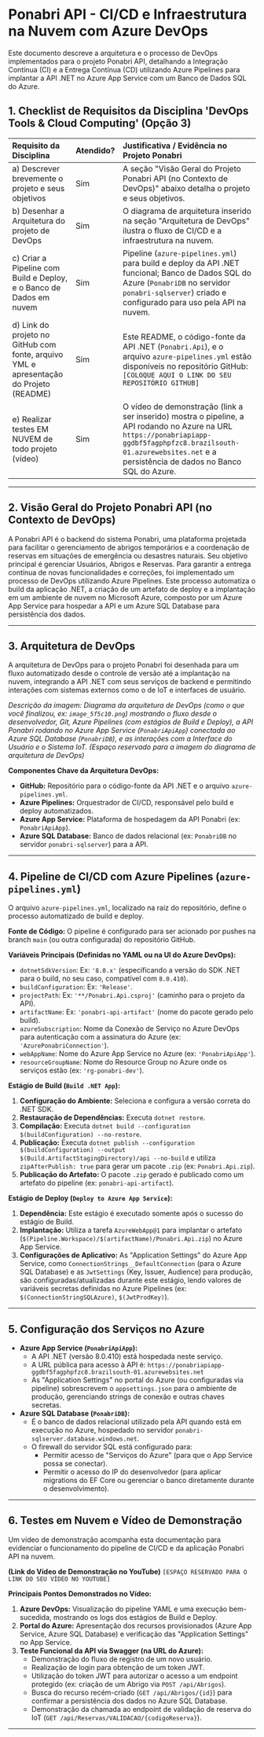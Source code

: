 # Ponabri API - CI/CD e Infraestrutura na Nuvem com Azure DevOps

Este documento descreve a arquitetura e o processo de DevOps implementados para o projeto Ponabri API, detalhando a Integração Contínua (CI) e a Entrega Contínua (CD) utilizando Azure Pipelines para implantar a API .NET no Azure App Service com um Banco de Dados SQL do Azure.

## 1. Checklist de Requisitos da Disciplina 'DevOps Tools & Cloud Computing' (Opção 3)

| Requisito da Disciplina                                                                 | Atendido? | Justificativa / Evidência no Projeto Ponabri                                                                                                                                                           |
| :-------------------------------------------------------------------------------------- | :-------- | :----------------------------------------------------------------------------------------------------------------------------------------------------------------------------------------------------- |
| a) Descrever brevemente o projeto e seus objetivos                                       | Sim       | A seção "Visão Geral do Projeto Ponabri API (no Contexto de DevOps)" abaixo detalha o projeto e seus objetivos.                                                                                       |
| b) Desenhar a Arquitetura do projeto de DevOps                                           | Sim       | O diagrama de arquitetura inserido na seção "Arquitetura de DevOps" ilustra o fluxo de CI/CD e a infraestrutura na nuvem.                                                                               |
| c) Criar a Pipeline com Build e Deploy, e o Banco de Dados em nuvem                     | Sim       | Pipeline (`azure-pipelines.yml`) para build e deploy da API .NET funcional; Banco de Dados SQL do Azure (`PonabriDB` no servidor `ponabri-sqlserver`) criado e configurado para uso pela API na nuvem. |
| d) Link do projeto no GitHub com fonte, arquivo YML e apresentação do Projeto (README) | Sim       | Este README, o código-fonte da API .NET (`Ponabri.Api`), e o arquivo `azure-pipelines.yml` estão disponíveis no repositório GitHub: `[COLOQUE AQUI O LINK DO SEU REPOSITÓRIO GITHUB]`                 |
| e) Realizar testes EM NUVEM de todo projeto (vídeo)                                      | Sim       | O vídeo de demonstração (link a ser inserido) mostra o pipeline, a API rodando no Azure na URL `https://ponabriapiapp-ggdbf5fagphpfzc8.brazilsouth-01.azurewebsites.net` e a persistência de dados no Banco SQL do Azure. |

---

## 2. Visão Geral do Projeto Ponabri API (no Contexto de DevOps)

A Ponabri API é o backend do sistema Ponabri, uma plataforma projetada para facilitar o gerenciamento de abrigos temporários e a coordenação de reservas em situações de emergência ou desastres naturais. Seu objetivo principal é gerenciar Usuários, Abrigos e Reservas. Para garantir a entrega contínua de novas funcionalidades e correções, foi implementado um processo de DevOps utilizando Azure Pipelines. Este processo automatiza o build da aplicação .NET, a criação de um artefato de deploy e a implantação em um ambiente de nuvem no Microsoft Azure, composto por um Azure App Service para hospedar a API e um Azure SQL Database para persistência dos dados.

---

## 3. Arquitetura de DevOps

A arquitetura de DevOps para o projeto Ponabri foi desenhada para um fluxo automatizado desde o controle de versão até a implantação na nuvem, integrando a API .NET com seus serviços de backend e permitindo interações com sistemas externos como o de IoT e interfaces de usuário.

*Descrição da imagem: Diagrama da arquitetura de DevOps (como o que você finalizou, ex: `image_5f5c10.png`) mostrando o fluxo desde o desenvolvedor, Git, Azure Pipelines (com estágios de Build e Deploy), a API Ponabri rodando no Azure App Service (`PonabriApiApp`) conectada ao Azure SQL Database (`PonabriDB`), e as interações com a Interface do Usuário e o Sistema IoT.*
*(Espaço reservado para a imagem do diagrama de arquitetura de DevOps)*

**Componentes Chave da Arquitetura DevOps:**
* **GitHub:** Repositório para o código-fonte da API .NET e o arquivo `azure-pipelines.yml`.
* **Azure Pipelines:** Orquestrador de CI/CD, responsável pelo build e deploy automatizados.
* **Azure App Service:** Plataforma de hospedagem da API Ponabri (ex: `PonabriApiApp`).
* **Azure SQL Database:** Banco de dados relacional (ex: `PonabriDB` no servidor `ponabri-sqlserver`) para a API.

---

## 4. Pipeline de CI/CD com Azure Pipelines (`azure-pipelines.yml`)

O arquivo `azure-pipelines.yml`, localizado na raiz do repositório, define o processo automatizado de build e deploy.

**Fonte de Código:** O pipeline é configurado para ser acionado por pushes na branch `main` (ou outra configurada) do repositório GitHub.

**Variáveis Principais (Definidas no YAML ou na UI do Azure DevOps):**
* `dotnetSdkVersion`: Ex: `'8.0.x'` (especificando a versão do SDK .NET para o build, no seu caso, compatível com `8.0.410`).
* `buildConfiguration`: Ex: `'Release'`.
* `projectPath`: Ex: `'**/Ponabri.Api.csproj'` (caminho para o projeto da API).
* `artifactName`: Ex: `'ponabri-api-artifact'` (nome do pacote gerado pelo build).
* `azureSubscription`: Nome da Conexão de Serviço no Azure DevOps para autenticação com a assinatura do Azure (ex: `'AzurePonabriConnection'`).
* `webAppName`: Nome do Azure App Service no Azure (ex: `'PonabriApiApp'`).
* `resourceGroupName`: Nome do Resource Group no Azure onde os serviços estão (ex: `'rg-ponabri-dev'`).

**Estágio de Build (`Build .NET App`):**
1.  **Configuração do Ambiente:** Seleciona e configura a versão correta do .NET SDK.
2.  **Restauração de Dependências:** Executa `dotnet restore`.
3.  **Compilação:** Executa `dotnet build --configuration $(buildConfiguration) --no-restore`.
4.  **Publicação:** Executa `dotnet publish --configuration $(buildConfiguration) --output $(Build.ArtifactStagingDirectory)/api --no-build` e utiliza `zipAfterPublish: true` para gerar um pacote `.zip` (ex: `Ponabri.Api.zip`).
5.  **Publicação do Artefato:** O pacote `.zip` gerado é publicado como um artefato do pipeline (ex: `ponabri-api-artifact`).

**Estágio de Deploy (`Deploy to Azure App Service`):**
1.  **Dependência:** Este estágio é executado somente após o sucesso do estágio de Build.
2.  **Implantação:** Utiliza a tarefa `AzureWebApp@1` para implantar o artefato (`$(Pipeline.Workspace)/$(artifactName)/Ponabri.Api.zip`) no Azure App Service.
3.  **Configurações de Aplicativo:** As "Application Settings" do Azure App Service, como `ConnectionStrings__DefaultConnection` (para o Azure SQL Database) e as `JwtSettings` (Key, Issuer, Audience) para produção, são configuradas/atualizadas durante este estágio, lendo valores de variáveis secretas definidas no Azure Pipelines (ex: `$(ConnectionStringSQLAzure)`, `$(JwtProdKey)`).

---

## 5. Configuração dos Serviços no Azure

* **Azure App Service (`PonabriApiApp`):**
    * A API .NET (versão 8.0.410) está hospedada neste serviço.
    * A URL pública para acesso à API é: `https://ponabriapiapp-ggdbf5fagphpfzc8.brazilsouth-01.azurewebsites.net`
    * As "Application Settings" no portal do Azure (ou configuradas via pipeline) sobrescrevem o `appsettings.json` para o ambiente de produção, gerenciando strings de conexão e outras chaves secretas.
* **Azure SQL Database (`PonabriDB`):**
    * É o banco de dados relacional utilizado pela API quando está em execução no Azure, hospedado no servidor `ponabri-sqlserver.database.windows.net`.
    * O firewall do servidor SQL está configurado para:
        * Permitir acesso de "Serviços do Azure" (para que o App Service possa se conectar).
        * Permitir o acesso do IP do desenvolvedor (para aplicar migrations do EF Core ou gerenciar o banco diretamente durante o desenvolvimento).

---

## 6. Testes em Nuvem e Vídeo de Demonstração

Um vídeo de demonstração acompanha esta documentação para evidenciar o funcionamento do pipeline de CI/CD e da aplicação Ponabri API na nuvem.

**(Link do Vídeo de Demonstração no YouTube)**
`[ESPAÇO RESERVADO PARA O LINK DO SEU VÍDEO NO YOUTUBE]`

**Principais Pontos Demonstrados no Vídeo:**
1.  **Azure DevOps:** Visualização do pipeline YAML e uma execução bem-sucedida, mostrando os logs dos estágios de Build e Deploy.
2.  **Portal do Azure:** Apresentação dos recursos provisionados (Azure App Service, Azure SQL Database) e verificação das "Application Settings" no App Service.
3.  **Teste Funcional da API via Swagger (na URL do Azure):**
    * Demonstração do fluxo de registro de um novo usuário.
    * Realização de login para obtenção de um token JWT.
    * Utilização do token JWT para autorizar o acesso a um endpoint protegido (ex: criação de um Abrigo via `POST /api/Abrigos`).
    * Busca do recurso recém-criado (`GET /api/Abrigos/{id}`) para confirmar a persistência dos dados no Azure SQL Database.
    * Demonstração da chamada ao endpoint de validação de reserva do IoT (`GET /api/Reservas/VALIDACAO/{codigoReserva}`).

---